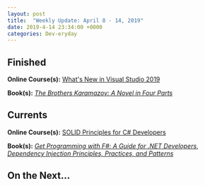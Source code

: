 ```yaml
---
layout: post
title:  "Weekly Update: April 8 - 14, 2019"
date: 2019-4-14 23:34:00 +0000
categories: Dev-eryday
---
```




## Finished

**Online Course(s):** [What's New in Visual Studio 2019][nvs]

**Book(s):** *[The Brothers Karamazov: A Novel in Four Parts][brk]*

## Currents

**Online Course(s):** [SOLID Principles for C# Developers][sol]

**Book(s):** *[Get Programming with F#: A Guide for .NET Developers][fs]*, *[Dependency Injection Principles, Practices, and Patterns][dim]*

## On the Next...




[brk]: https://www.amazon.com/Brothers-Karamazov-Novel-Parts-Epilogue-ebook/dp/B004ZM10OE/
[core]: https://app.pluralsight.com/library/courses/understanding-aspdotnet-core-2x/table-of-contents
[po]: https://www.amazon.com/dp/B005TKC2CA
[doc]: https://app.pluralsight.com/library/courses/aspdotnet-core-api-openapi-swagger/table-of-contents
[pop]: https://www.amazon.com/Programming-Purpose-Essays-Software-Design/dp/0137213743/
[di]: https://app.pluralsight.com/library/courses/aspdotnet-core-dependency-injection/table-of-contents
[fs]: https://www.amazon.com/Get-Programming-guide-NET-developers/dp/1617293997/
[depn]: https://app.pluralsight.com/library/courses/using-dependency-injection-on-ramp/table-of-contents
[dip]: https://www.amazon.com/Dependency-Injection-Principles-Practices-Patterns/dp/161729473X/
[why]: https://www.amazon.com/Start-Why-Leaders-Inspire-Everyone/dp/1591846447/
[linq]: https://app.pluralsight.com/library/courses/linq-more-effective/table-of-contents
[bq]: https://www.calfussman.com/podcasts/2019/3/12/simon-sinek-the-infinite-game
[ig]: https://www.amazon.com/Infinite-Game-Simon-Sinek/dp/073521350X/
[api]: https://app.pluralsight.com/library/courses/aspnet-web-api-building/table-of-contents
[css]: https://jgthms.com/css-in-44-minutes-ebook
[dim]: https://www.manning.com/books/dependency-injection-principles-practices-patterns
[cid]: https://www.manning.com/books/c-sharp-in-depth-fourth-edition
[dotd]: https://www.manning.com/dotd
[lp]: https://www.linqpad.net/
[nvs]: https://app.pluralsight.com/library/courses/visual-studio-whats-new/table-of-contents
[sol]: https://app.pluralsight.com/library/courses/csharp-solid-principles/table-of-contents